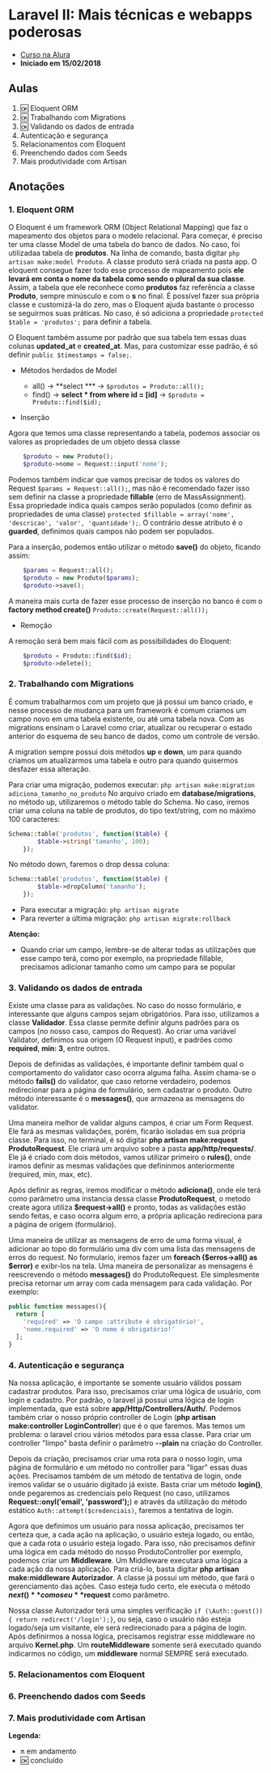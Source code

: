 # Laravel II: Mais técnicas e webapps poderosas

- [Curso na Alura](https://cursos.alura.com.br/course/laravel-2)
- **Iniciado em 15/02/2018**

## Aulas

1. :ok: Eloquent ORM
2. :ok: Trabalhando com Migrations
3. :ok: Validando os dados de entrada
4. Autenticação e segurança
5. Relacionamentos com Eloquent
6. Preenchendo dados com Seeds
7. Mais produtividade com Artisan

## Anotações

### 1. Eloquent ORM

O Eloquent é um framework ORM (Object Relational Mapping) que faz o mapeamento dos objetos para o modelo relacional.
Para começar, é preciso ter uma classe Model de uma tabela do banco de dados. No caso, foi utilizadaa tabela de **produtos**. Na linha de comando, basta digitar ``php artisan make:model Produto``. A classe produto será criada na pasta app. O eloquent consegue fazer todo esse processo de mapeamento pois **ele levará em conta o nome da tabela como sendo o plural da sua classe**. Assim, a tabela que ele reconhece como **produtos** faz referência a classe **Produto**, sempre minúsculo e com o **s** no final. É possível fazer sua própria classe e customizá-la do zero, mas o Eloquent ajuda bastante o processo se seguirmos suas práticas. No caso, é só adiciona a propriedade ``protected $table = 'produtos';`` para definir a tabela.

O Eloquent também assume por padrão que sua tabela tem essas duas colunas **updated_at** e **created_at**. Mas, para customizar esse padrão, é só definir ``public $timestamps = false;``.

- Métodos herdados de Model
  - all() -> **select *** -> ``$produtos = Produto::all();``
  - find() -> **select * from where id = [id]** -> ``$produto = Produto::find($id);``

- Inserção

Agora que temos uma classe representando a tabela, podemos associar os valores as propriedades de um objeto dessa classe

```php
    $produto = new Produto();
    $produto->nome = Request::input('nome');
```

Podemos também indicar que vamos precisar de todos os valores do Request ``$params = Request::all();``, mas não é recomendado fazer isso sem definir na classe a propriedade **fillable** (erro de MassAssignment). Essa propriedade indica quais campos serão populados (como definir as propriedades de uma classe) ``protected $fillable = array('nome', 'descricao', 'valor', 'quantidade');``. O contrário desse atributo é o **guarded**, definimos quais campos não podem ser populados.

Para a inserção, podemos então utilizar o método **save()** do objeto, ficando assim:

```php
    $params = Request::all();
    $produto = new Produto($params);
    $produto->save();
```

A maneira mais curta de fazer esse processo de inserção no banco é com o **factory method create()** ``Produto::create(Request::all());``

- Remoção

A remoção será bem mais fácil com as possibilidades do Eloquent:

```php
    $produto = Produto::find($id);
    $produto->delete();
```

### 2. Trabalhando com Migrations

É comum trabalharmos com um projeto que já possui um banco criado, e nesse processo de mudança para um framework é comum criamos um campo novo em uma tabela existente, ou até uma tabela nova. Com as migrations ensinam o Laravel como criar, atualizar ou recuperar o estado anterior do esquema de seu banco de dados, como um controle de versão.

A migration sempre possui dois métodos **up** e **down**, um para quando criamos um atualizarmos uma tabela e outro para quando quisermos desfazer essa alteração.

Para criar uma migração, podemos executar: ``php artisan make:migration adiciona_tamanho_no_produto``
No arquivo criado em **database/migrations**, no método up, utilizaremos o método table do Schema. No caso, iremos criar uma coluna na table de produtos, do tipo text/string, com no máximo 100 caracteres:

```php
Schema::table('produtos', function($table) {
        $table->string('tamanho', 100);
    });
```

No método down, faremos o drop dessa coluna:

```php
Schema::table('produtos', function($table) {
        $table->dropColumn('tamanho');
    });
```

- Para executar a migração: ``php artisan migrate``
- Para reverter a última migração: ``php artisan migrate:rollback``

**Atenção:**

- Quando criar um campo, lembre-se de alterar todas as utilizações que esse campo terá, como por exemplo, na propriedade fillable, precisamos adicionar tamanho como um campo para se popular

### 3. Validando os dados de entrada

Existe uma classe para as validações. No caso do nosso formulário, e interessante que alguns campos sejam obrigatórios. Para isso, utilizamos a classe **Validador**. Essa classe permite definir alguns padrões para os campos (no nosso caso, campos do Request).
Ao criar uma variável Validator, definimos sua origem (O Request input), e padrões como **required**, **min: 3**, entre outros.

Depois de definidas as validações, é importante definir também qual o comportamento do validator caso ocorra alguma falha. Assim chama-se o método **fails()** do validator, que caso retorne verdadeiro, podemos redirecionar para a página de formulário, sem cadastrar o produto. Outro método interessante é o **messages()**, que armazena as mensagens do validator.

Uma maneira melhor de validar alguns campos, é criar um Form Request. Ele fará as mesmas validações, porém, ficarão isoladas em sua própria classe. Para isso, no terminal, é só digitar **php artisan make:request ProdutoRequest**. Ele criará um arquivo sobre a pasta **app/http/requests/**. Ele já é criado com dois métodos, vamos utilizar primeiro o **rules()**, onde iramos definir as mesmas validações que defininmos anteriormente (required, min, max, etc).

Após definir as regras, iremos modificar o método **adiciona()**, onde ele terá como parâmetro uma instancia dessa classe **ProdutoRequest**, o metodo create agora utiliza **$request->all()** e pronto, todas as validações estão sendo feitas, e caso ocorra algum erro, a própria aplicação redireciona para a página de origem (formulário).

Uma maneira de utilizar as mensagens de erro de uma forma visual, é adicionar ao topo do formulário uma div com uma lista das mensagens de erros do request. No formulario, iremos fazer um **foreach ($erros->all() as $error)** e exibr-los na tela. Uma maneira de personalizar as mensagens é reescrevendo o método **messages()** do ProdutoRequest. Ele simplesmente precisa retornar um array com cada mensagem para cada validação. Por exemplo:

```php
public function messages(){
  return [
    'required' => 'O campo :attribute é obrigatório!',
    'nome.required' => 'O nome é obrigatório!'
  ];
}
```

### 4. Autenticação e segurança

Na nossa aplicação, é importante se somente usuário válidos possam cadastrar produtos. Para isso, precisamos criar uma lógica de usuário, com login e cadastro. Por padrão, o laravel já possui uma lógica de login implementada, que está sobre **app/Http/Controllers/Auth/**. Podemos também criar o nosso próprio controller de Login (**php artisan make:controller LoginController**) que é o que faremos. Mas temos um problema: o laravel criou vários métodos para essa classe. Para criar um controller "limpo" basta definir o parâmetro **--plain**  na criação do Controller.

Depois da criação, precisamos criar uma rota para o nosso login, uma página de formulário e um método no controller para "ligar" essas duas ações. Precisamos também de um método de tentativa de login, onde iremos validar se o usuário digitado já existe. Basta criar um método **login()**, onde pegaremos as credenciais pelo Request (no caso, utilizamos **Request::onyl('email', 'password');**) e através da utilização do método estático ``Auth::attempt($credenciais)``, faremos a tentativa de login.

Agora que definimos um usuário para nossa aplicação, precisamos ter certeza que, a cada ação na aplicação, o usuário esteja logado, ou então, que a cada rota o usuário esteja logado. Para isso, não precisamos definir uma lógica em cada método do nosso ProdutoController por exemplo, podemos criar um **Middleware**. Um Middleware executará uma lógica a cada ação da nossa aplicação. Para criá-lo, basta digitar **php artisan make:middleware Autorizador**. A classe já possui um método, que fará o gerenciamento das ações. Caso esteja tudo certo, ele executa o método **$next()** com o seu **$request** como parâmetro. 

Nossa classe Autorizador terá uma simples verificação ``if (\Auth::guest()) { return redirect('/login');}``, ou seja, caso o usuário não esteja logado/seja um visitante, ele será redirecionado para a página de login. Após definirmos a nossa lógica, precisamos registrar esse middleware no arquivo **Kernel.php**. Um **routeMiddleware** somente será executado quando indicarmos no código, um **middleware** normal SEMPRE será executado.

### 5. Relacionamentos com Eloquent

### 6. Preenchendo dados com Seeds

### 7. Mais produtividade com Artisan

**Legenda:**

- :on: em andamento
- :ok: concluído

